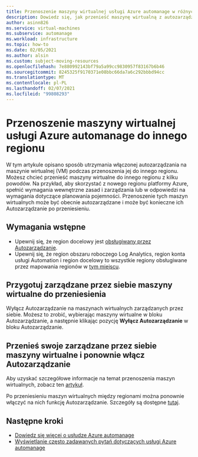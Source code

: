 ```yaml
---
title: Przenoszenie maszyny wirtualnej usługi Azure automanage w różnych regionach
description: Dowiedz się, jak przenieść maszynę wirtualną z autozarządzaniem między regionami
author: asinn826
ms.service: virtual-machines
ms.subservice: automanage
ms.workload: infrastructure
ms.topic: how-to
ms.date: 02/05/2021
ms.author: alsin
ms.custom: subject-moving-resources
ms.openlocfilehash: 7e880992143bf79a5a99cc9830957f83167b6b46
ms.sourcegitcommit: 8245325f9170371e08bbc66da7a6c292bbbd94cc
ms.translationtype: MT
ms.contentlocale: pl-PL
ms.lasthandoff: 02/07/2021
ms.locfileid: "99808293"
---
```

# <a name="move-an-azure-automanage-virtual-machine-to-a-different-region"></a>Przenoszenie maszyny wirtualnej usługi Azure automanage do innego regionu
W tym artykule opisano sposób utrzymania włączonej autozarządzania na maszynie wirtualnej (VM) podczas przenoszenia jej do innego regionu. Możesz chcieć przenieść maszyny wirtualne do innego regionu z kilku powodów. Na przykład, aby skorzystać z nowego regionu platformy Azure, spełnić wymagania wewnętrzne zasad i zarządzania lub w odpowiedzi na wymagania dotyczące planowania pojemności. Przenoszenie tych maszyn wirtualnych może być obecnie autozarządzane i może być konieczne ich Autozarządzanie po przeniesieniu.

## <a name="prerequisites"></a>Wymagania wstępne
* Upewnij się, że region docelowy jest [obsługiwany przez Autozarządzanie](./automanage-virtual-machines.md#prerequisites).
* Upewnij się, że region obszaru roboczego Log Analytics, region konta usługi Automation i region docelowy to wszystkie regiony obsługiwane przez mapowania regionów w [tym miejscu](https://docs.microsoft.com/azure/automation/how-to/region-mappings).

## <a name="prepare-your-automanaged-vms-for-moving"></a>Przygotuj zarządzane przez siebie maszyny wirtualne do przeniesienia
Wyłącz Autozarządzanie na maszynach wirtualnych zarządzanych przez siebie. Możesz to zrobić, wybierając maszyny wirtualne w bloku Autozarządzanie, a następnie klikając pozycję **Wyłącz Autozarządzanie** w bloku Autozarządzanie.

## <a name="move-your-automanaged-vms-and-re-enable-automanage"></a>Przenieś swoje zarządzane przez siebie maszyny wirtualne i ponownie włącz Autozarządzanie
Aby uzyskać szczegółowe informacje na temat przenoszenia maszyn wirtualnych, zobacz ten [artykuł](https://docs.microsoft.com/azure/resource-mover/tutorial-move-region-virtual-machines).

Po przeniesieniu maszyn wirtualnych między regionami można ponownie włączyć na nich funkcję Autozarządzanie. Szczegóły są dostępne [tutaj](./automanage-virtual-machines.md#enabling-automanage-for-vms-in-azure-portal).

## <a name="next-steps"></a>Następne kroki
* [Dowiedz się więcej o usłudze Azure automanage](./automanage-virtual-machines.md)
* [Wyświetlanie często zadawanych pytań dotyczących usługi Azure automanage](./faq.md)